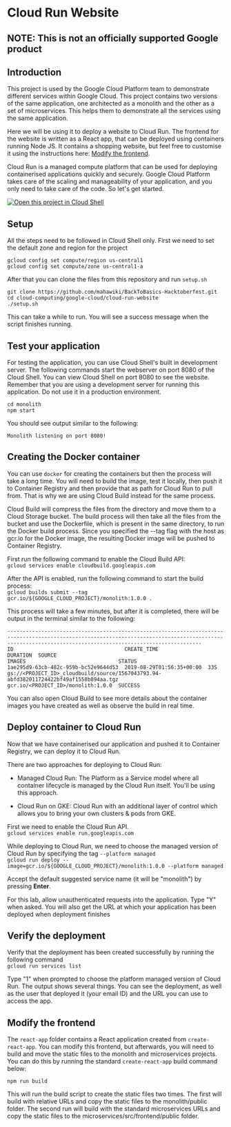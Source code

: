 # Cloud Run Website

## NOTE: This is not an officially supported Google product

## Introduction

This project is used by the Google Cloud Platform team to demonstrate different services within Google Cloud. This project contains two versions of the same application, one architected as a monolith and the other as a set of microservices. This helps them to demonstrate all the services using the same application.

Here we will be using it to deploy a website to Cloud Run. The frontend for the website is written as a React app, that can be deployed using containers running Node JS. It contains a shopping website, but feel free to customise it using the instructions here: [Modify the frontend](https://github.com/mahawiki/BackToBasics-Hacktoberfest/tree/main/cloud-computing/google-cloud/cloud-run-website#Modify-the-frontend). 

Cloud Run is a managed compute platform that can be used for deploying containerised applications quickly and securely. Google Cloud Platform takes care of the scaling and manageability of your application, and you only need to take care of the code. So let's get started. 

[![Open this project in Cloud Shell](http://gstatic.com/cloudssh/images/open-btn.png)](https://console.cloud.google.com/cloudshell/open?git_repo=https://github.com/mahawiki/BackToBasics-Hacktoberfest.git&page=editor&tutorial=cloud-computing/google-cloud/cloud-run-website/TUTORIAL.md)

## Setup

All the steps need to be followed in Cloud Shell only. First we need to set the default zone and region for the project 

`gcloud config set compute/region us-central1`<br>
`gcloud config set compute/zone us-central1-a`

After that you can clone the files from this repository and run `setup.sh`
```
git clone https://github.com/mahawiki/BackToBasics-Hacktoberfest.git
cd cloud-computing/google-cloud/cloud-run-website
./setup.sh
```
This can take a while to run. You will see a success message when the script finishes running.

## Test your application

For testing the application, you can use Cloud Shell's built in development server. The following commands start the webserver on port 8080 of the Cloud Shell. You can view Cloud Shell on port 8080 to see the website. Remember that you are using a development server for running this application. Do not use it in a production environment.
```
cd monolith
npm start
```

You should see output similar to the following:
```
Monolith listening on port 8080!
```

## Creating the Docker container

You can use `docker` for creating the containers but then the process will take a long time. You will need to build the image, test it locally, then push it to Container Registry and then provide that as path for Cloud Run to pull from. That is why we are using Cloud Build instead for the same process.

Cloud Build will compress the files from the directory and move them to a Cloud Storage bucket. The build process will then take all the files from the bucket and use the Dockerfile, which is present in the same directory, to run the Docker build process. Since you specified the --tag flag with the host as gcr.io for the Docker image, the resulting Docker image will be pushed to Container Registry.

First run the following command to enable the Cloud Build API:<br>
`gcloud services enable cloudbuild.googleapis.com`

After the API is enabled, run the following command to start the build process:<br>
`gcloud builds submit --tag gcr.io/${GOOGLE_CLOUD_PROJECT}/monolith:1.0.0 .`

This process will take a few minutes, but after it is completed, there will be output in the terminal similar to the following:
```
-----------------------------------------------------------------------------------------------------------------------------------------------------------------------------------------------------------
ID                                    CREATE_TIME                DURATION  SOURCE                                                                                  IMAGES                              STATUS
1ae295d9-63cb-482c-959b-bc52e9644d53  2019-08-29T01:56:35+00:00  33S       gs://<PROJECT_ID>_cloudbuild/source/1567043793.94-abfd382011724422bf49af1558b894aa.tgz  gcr.io/<PROJECT_ID>/monolith:1.0.0  SUCCESS
```

You can also open Cloud Build to see more details about the container images you have created as well as observe the build in real time.

## Deploy container to Cloud Run
Now that we have containerised our application and pushed it to Container Registry, we can deploy it to Cloud Run.

There are two approaches for deploying to Cloud Run:

+ Managed Cloud Run: The Platform as a Service model where all container lifecycle is managed by the Cloud Run itself. You'll be using this approach.

+ Cloud Run on GKE: Cloud Run with an additional layer of control which allows you to bring your own clusters & pods from GKE.

First we need to enable the Cloud Run API.<br> 
`gcloud services enable run.googleapis.com`

While deploying to Cloud Run, we need to choose the managed version of Cloud Run by specifying the tag `--platform managed`<br>
`gcloud run deploy --image=gcr.io/${GOOGLE_CLOUD_PROJECT}/monolith:1.0.0 --platform managed`

Accept the default suggested service name (it will be "monolith") by pressing **Enter**.

For this lab, allow unauthenticated requests into the application. Type "Y" when asked. You will also get the URL at which your application has been deployed when deployment finishes

## Verify the deployment
Verify that the deployment has been created successfully by running the following command<br>
`gcloud run services list`

Type "1" when prompted to choose the platform managed version of Cloud Run. The output shows several things. You can see the deployment, as well as the user that deployed it (your email ID) and the URL you can use to access the app.

## Modify the frontend

The `react-app` folder contains a React application created from `create-react-app`. You can modify this frontend, but afterwards, you will need to build and move the static files to the monolith and microservices projects. You can do this by running the standard `create-react-app` build command below:

```
npm run build
```

This will run the build script to create the static files two times. The first will build with relative URLs and copy the static files to the monolith/public folder. The second run will build with the standard microservices URLs and copy the static files to the microservices/src/frontend/public folder.
